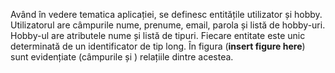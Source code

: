 Având în vedere tematica aplicației, se definesc entitățile utilizator și hobby. Utilizatorul are câmpurile nume, prenume, email, parola și listă de hobby-uri. Hobby-ul are atributele nume și listă de tipuri. Fiecare entitate este unic determinată de un identificator de tip long. 
În figura (**insert figure here**) sunt evidențiate (câmpurile și ) relațiile dintre acestea.

